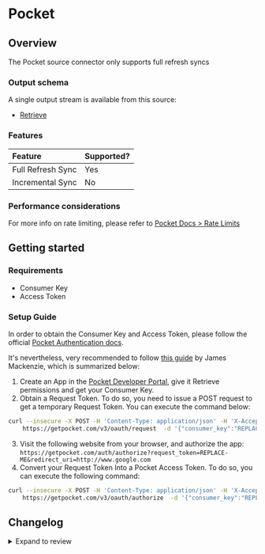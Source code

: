 # Pocket

## Overview

The Pocket source connector only supports full refresh syncs

### Output schema

A single output stream is available from this source:

- [Retrieve](https://getpocket.com/developer/docs/v3/retrieve)

### Features

| Feature           | Supported? |
| :---------------- | :--------- |
| Full Refresh Sync | Yes        |
| Incremental Sync  | No         |

### Performance considerations

For more info on rate limiting, please refer to [Pocket Docs > Rate Limits](https://getpocket.com/developer/docs/rate-limits)

## Getting started

### Requirements

- Consumer Key
- Access Token

### Setup Guide

In order to obtain the Consumer Key and Access Token, please follow the official [Pocket Authentication docs](https://getpocket.com/developer/docs/authentication).

It's nevertheless, very recommended to follow [this guide](https://www.jamesfmackenzie.com/getting-started-with-the-pocket-developer-api/) by James Mackenzie, which is summarized below:

1. Create an App in the [Pocket Developer Portal](https://getpocket.com/developer/apps/new), give it Retrieve permissions and get your Consumer Key.
2. Obtain a Request Token. To do so, you need to issue a POST request to get a temporary Request Token. You can execute the command below:

```sh
curl --insecure -X POST -H 'Content-Type: application/json' -H 'X-Accept: application/json' \
    https://getpocket.com/v3/oauth/request  -d '{"consumer_key":"REPLACE-ME","redirect_uri":"http://www.google.com"}'
```

3. Visit the following website from your browser, and authorize the app: `https://getpocket.com/auth/authorize?request_token=REPLACE-ME&redirect_uri=http://www.google.com`
4. Convert your Request Token Into a Pocket Access Token. To do so, you can execute the following command:

```sh
curl --insecure -X POST -H 'Content-Type: application/json' -H 'X-Accept: application/json' \
    https://getpocket.com/v3/oauth/authorize  -d '{"consumer_key":"REPLACE-ME","code":"REQUEST-TOKEN"}'
```

## Changelog

<details>
  <summary>Expand to review</summary>

| Version | Date       | Pull Request                                             | Subject                                                                         |
| :------ | :--------- | :------------------------------------------------------- | :------------------------------------------------------------------------------ |
| 0.2.27 | 2025-07-19 | [63403](https://github.com/airbytehq/airbyte/pull/63403) | Update dependencies |
| 0.2.26 | 2025-07-12 | [63223](https://github.com/airbytehq/airbyte/pull/63223) | Update dependencies |
| 0.2.25 | 2025-07-05 | [62599](https://github.com/airbytehq/airbyte/pull/62599) | Update dependencies |
| 0.2.24 | 2025-06-28 | [62327](https://github.com/airbytehq/airbyte/pull/62327) | Update dependencies |
| 0.2.23 | 2025-06-21 | [61901](https://github.com/airbytehq/airbyte/pull/61901) | Update dependencies |
| 0.2.22 | 2025-06-14 | [61030](https://github.com/airbytehq/airbyte/pull/61030) | Update dependencies |
| 0.2.21 | 2025-05-24 | [60434](https://github.com/airbytehq/airbyte/pull/60434) | Update dependencies |
| 0.2.20 | 2025-05-10 | [59510](https://github.com/airbytehq/airbyte/pull/59510) | Update dependencies |
| 0.2.19 | 2025-04-27 | [59074](https://github.com/airbytehq/airbyte/pull/59074) | Update dependencies |
| 0.2.18 | 2025-04-19 | [58470](https://github.com/airbytehq/airbyte/pull/58470) | Update dependencies |
| 0.2.17 | 2025-04-12 | [57924](https://github.com/airbytehq/airbyte/pull/57924) | Update dependencies |
| 0.2.16 | 2025-04-05 | [57316](https://github.com/airbytehq/airbyte/pull/57316) | Update dependencies |
| 0.2.15 | 2025-03-29 | [56219](https://github.com/airbytehq/airbyte/pull/56219) | Update dependencies |
| 0.2.14 | 2025-03-08 | [55551](https://github.com/airbytehq/airbyte/pull/55551) | Update dependencies |
| 0.2.13 | 2025-03-01 | [55016](https://github.com/airbytehq/airbyte/pull/55016) | Update dependencies |
| 0.2.12 | 2025-02-23 | [54594](https://github.com/airbytehq/airbyte/pull/54594) | Update dependencies |
| 0.2.11 | 2025-02-15 | [54018](https://github.com/airbytehq/airbyte/pull/54018) | Update dependencies |
| 0.2.10 | 2025-02-08 | [53457](https://github.com/airbytehq/airbyte/pull/53457) | Update dependencies |
| 0.2.9 | 2025-02-01 | [53006](https://github.com/airbytehq/airbyte/pull/53006) | Update dependencies |
| 0.2.8 | 2025-01-25 | [52462](https://github.com/airbytehq/airbyte/pull/52462) | Update dependencies |
| 0.2.7 | 2025-01-18 | [51887](https://github.com/airbytehq/airbyte/pull/51887) | Update dependencies |
| 0.2.6 | 2025-01-11 | [51366](https://github.com/airbytehq/airbyte/pull/51366) | Update dependencies |
| 0.2.5 | 2024-12-28 | [50740](https://github.com/airbytehq/airbyte/pull/50740) | Update dependencies |
| 0.2.4 | 2024-12-21 | [50282](https://github.com/airbytehq/airbyte/pull/50282) | Update dependencies |
| 0.2.3 | 2024-12-14 | [49671](https://github.com/airbytehq/airbyte/pull/49671) | Update dependencies |
| 0.2.2 | 2024-12-12 | [47783](https://github.com/airbytehq/airbyte/pull/47783) | Update dependencies |
| 0.2.1 | 2024-10-28 | [47034](https://github.com/airbytehq/airbyte/pull/47034) | Update dependencies |
| 0.2.0 | 2024-10-21 | [47143](https://github.com/airbytehq/airbyte/pull/47143) | Migrate to manifest only format |
| 0.1.21 | 2024-10-12 | [46838](https://github.com/airbytehq/airbyte/pull/46838) | Update dependencies |
| 0.1.20 | 2024-10-05 | [46404](https://github.com/airbytehq/airbyte/pull/46404) | Update dependencies |
| 0.1.19 | 2024-09-28 | [46138](https://github.com/airbytehq/airbyte/pull/46138) | Update dependencies |
| 0.1.18 | 2024-09-21 | [45736](https://github.com/airbytehq/airbyte/pull/45736) | Update dependencies |
| 0.1.17 | 2024-09-14 | [45487](https://github.com/airbytehq/airbyte/pull/45487) | Update dependencies |
| 0.1.16 | 2024-09-07 | [45225](https://github.com/airbytehq/airbyte/pull/45225) | Update dependencies |
| 0.1.15 | 2024-08-31 | [44994](https://github.com/airbytehq/airbyte/pull/44994) | Update dependencies |
| 0.1.14 | 2024-08-24 | [44321](https://github.com/airbytehq/airbyte/pull/44321) | Update dependencies |
| 0.1.13 | 2024-08-10 | [43116](https://github.com/airbytehq/airbyte/pull/43116) | Update dependencies |
| 0.1.12 | 2024-07-27 | [42775](https://github.com/airbytehq/airbyte/pull/42775) | Update dependencies |
| 0.1.11 | 2024-07-20 | [42385](https://github.com/airbytehq/airbyte/pull/42385) | Update dependencies |
| 0.1.10 | 2024-07-13 | [41923](https://github.com/airbytehq/airbyte/pull/41923) | Update dependencies |
| 0.1.9 | 2024-07-10 | [41457](https://github.com/airbytehq/airbyte/pull/41457) | Update dependencies |
| 0.1.8 | 2024-07-09 | [41294](https://github.com/airbytehq/airbyte/pull/41294) | Update dependencies |
| 0.1.7 | 2024-07-06 | [41001](https://github.com/airbytehq/airbyte/pull/41001) | Update dependencies |
| 0.1.6 | 2024-06-25 | [40308](https://github.com/airbytehq/airbyte/pull/40308) | Update dependencies |
| 0.1.5 | 2024-06-22 | [39957](https://github.com/airbytehq/airbyte/pull/39957) | Update dependencies |
| 0.1.4 | 2024-06-06 | [39298](https://github.com/airbytehq/airbyte/pull/39298) | [autopull] Upgrade base image to v1.2.2 |
| 0.1.3 | 2024-04-19 | [37228](https://github.com/airbytehq/airbyte/pull/37228) | Upgrade to CDK 0.80.0 and manage dependencies with Poetry. |
| 0.1.2 | 2024-04-15 | [37228](https://github.com/airbytehq/airbyte/pull/37228) | Base image migration: remove Dockerfile and use the python-connector-base image |
| 0.1.1 | 2024-04-12 | [37228](https://github.com/airbytehq/airbyte/pull/37228) | schema descriptions |
| 0.1.0 | 2022-10-30 | [18655](https://github.com/airbytehq/airbyte/pull/18655) | 🎉 New Source: Pocket |

</details>
